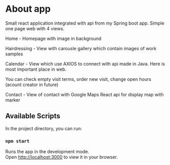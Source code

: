 # About app

Small react application integrated with api from my Spring boot app. Simple one page web with 4 views.
<p>
Home - Homepage with image in background
<p>
Hairdressing - View with carousle gallery which contain images of work samples
<p>
Calendar - View which use AXIOS to connect with api made in Java. Here is most important place in web.
<p>
You can check empty visit terms, order new visit, change open hours (acount creator in future)
<p>
Contact - View of contact with Google Maps React api for display map with marker

## Available Scripts

In the project directory, you can run:

### `npm start`

Runs the app in the development mode.\
Open [http://localhost:3000](http://localhost:3000) to view it in your browser.

